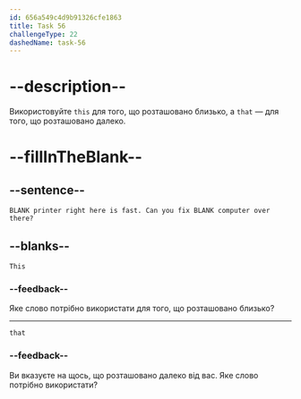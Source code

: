 ```yaml
---
id: 656a549c4d9b91326cfe1863
title: Task 56
challengeType: 22
dashedName: task-56
---
```


# --description--

Використовуйте `this` для того, що розташовано близько, а `that` — для того, що розташовано далеко.

# --fillInTheBlank--

## --sentence--

`BLANK printer right here is fast. Can you fix BLANK computer over there?`

## --blanks--

`This`

### --feedback--

Яке слово потрібно використати для того, що розташовано близько?

---

`that`

### --feedback--

Ви вказуєте на щось, що розташовано далеко від вас. Яке слово потрібно використати?
